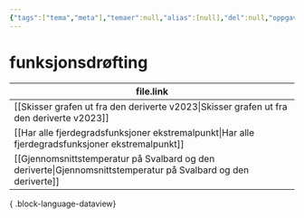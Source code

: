 ```yaml
---
{"tags":["tema","meta"],"temaer":null,"alias":[null],"del":null,"oppgave":null,"fag":null,"eksamen":null,"dg-publish":true,"title":"funksjonsdrøfting","date":"2023-06-01","modified":"2023-06-01","permalink":"/temaer/funksjonsdrofting/","dgPassFrontmatter":true}
---
```



# funksjonsdrøfting
| file.link                                                                                                         |
| ----------------------------------------------------------------------------------------------------------------- |
| [[Skisser grafen ut fra den deriverte v2023\|Skisser grafen ut fra den deriverte v2023]]                       |
| [[Har alle fjerdegradsfunksjoner ekstremalpunkt\|Har alle fjerdegradsfunksjoner ekstremalpunkt]]               |
| [[Gjennomsnittstemperatur på Svalbard og den deriverte\|Gjennomsnittstemperatur på Svalbard og den deriverte]] |

{ .block-language-dataview}
